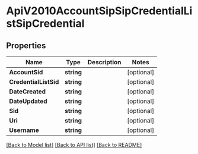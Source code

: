 # ApiV2010AccountSipSipCredentialListSipCredential

## Properties

Name | Type | Description | Notes
------------ | ------------- | ------------- | -------------
**AccountSid** | **string** |  | [optional] 
**CredentialListSid** | **string** |  | [optional] 
**DateCreated** | **string** |  | [optional] 
**DateUpdated** | **string** |  | [optional] 
**Sid** | **string** |  | [optional] 
**Uri** | **string** |  | [optional] 
**Username** | **string** |  | [optional] 

[[Back to Model list]](../README.md#documentation-for-models) [[Back to API list]](../README.md#documentation-for-api-endpoints) [[Back to README]](../README.md)


